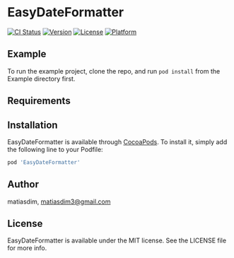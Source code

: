# EasyDateFormatter

[![CI Status](https://img.shields.io/travis/matiasdim/EasyDateFormatter.svg?style=flat)](https://travis-ci.org/matiasdim/EasyDateFormatter)
[![Version](https://img.shields.io/cocoapods/v/EasyDateFormatter.svg?style=flat)](https://cocoapods.org/pods/EasyDateFormatter)
[![License](https://img.shields.io/cocoapods/l/EasyDateFormatter.svg?style=flat)](https://cocoapods.org/pods/EasyDateFormatter)
[![Platform](https://img.shields.io/cocoapods/p/EasyDateFormatter.svg?style=flat)](https://cocoapods.org/pods/EasyDateFormatter)

## Example

To run the example project, clone the repo, and run `pod install` from the Example directory first.

## Requirements

## Installation

EasyDateFormatter is available through [CocoaPods](https://cocoapods.org). To install
it, simply add the following line to your Podfile:

```ruby
pod 'EasyDateFormatter'
```

## Author

matiasdim, matiasdim3@gmail.com

## License

EasyDateFormatter is available under the MIT license. See the LICENSE file for more info.
